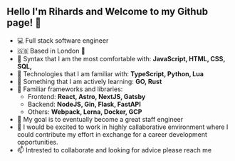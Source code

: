 ## Hello I'm Rihards and Welcome to my Github page! 👋
- 💻 Full stack software engineer
- 🇬🇧 Based in London 💂
- 🥇 Syntax that I am the most comfortable with: **JavaScript, HTML, CSS, SQL,**
- 🥈 Technologies that I am familiar with: **TypeScript, Python, Lua**
- 🥉 Something that I am actively learning: **GO, Rust**
- 🔭 Familiar frameworks and libraries:
  - Frontend: **React, Astro, NextJS, Gatsby**
  - Backend: **NodeJS, Gin, Flask, FastAPI**
  - Others: **Webpack, Lerna, Docker, GCP**
- 🎯 My goal is to eventually become a great staff engineer
- 🤩 I would be excited to work in highly callaborative environment where I could contribute my effort in exchange for a career development opportunities.
- 📫 Intrested to collaborate and looking for advice please reach me
